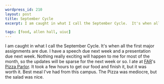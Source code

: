 ```yaml
--- 
wordpress_id: 210
layout: post
title: September Cycle
excerpt: I am caught in what I call the September Cycle.  It's when all the first major assignments are due.  I have a speech due next week and a presentation due next week.  Nothing really exciting will happen to me for most of the month, so the updates will be sparse for the next week or so.  I ate at <a href="http://www.uiuc.edu/navigation/buildings/far.top.html">FAR</a>'s <a href="http://www.urh.uiuc.edu/dining/srs/Pizza.html">Pizza Parlor</a>.  It took a few hours to get our food and finish it, but it was worth it.  Best meal I've had from this campus.  The Pizza was mediocre, but the salad was nice.

tags: [food, allen hall, uiuc]
---
```


I am caught in what I call the September Cycle.  It's when all the first major assignments are due.  I have a speech due next week and a presentation due next week.  Nothing really exciting will happen to me for most of the month, so the updates will be sparse for the next week or so.  I ate at <a href="http://www.uiuc.edu/navigation/buildings/far.top.html">FAR</a>'s <a href="http://www.urh.uiuc.edu/dining/srs/Pizza.html">Pizza Parlor</a>.  It took a few hours to get our food and finish it, but it was worth it.  Best meal I've had from this campus.  The Pizza was mediocre, but the salad was nice.
